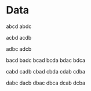 # Data

<!-- a group -->

<!-- ab group -->
abcd
abdc

<!-- ac group -->
acbd
acdb

<!-- ad group -->
adbc
adcb

<!-- b group -->
bacd
badc
bcad
bcda
bdac
bdca

<!-- c group -->
cabd
cadb
cbad
cbda
cdab
cdba

<!-- d group -->
dabc
dacb
dbac
dbca
dcab
dcba